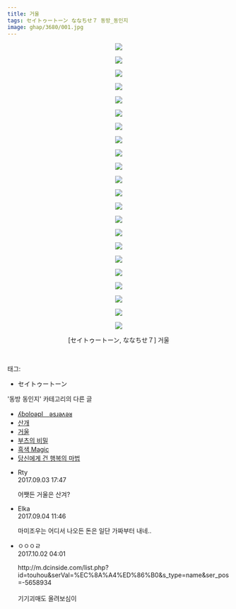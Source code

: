 ```yaml
---
title: 거울
tags: セイトゥートーン ななちせ７ 동방_동인지
image: ghap/3680/001.jpg
---
```

<div class="article">
<p style="text-align: center; clear: none; float: none;"><img src="{{ site.nasurl }}/ghap/3680/001.jpg"/></p>
<p style="text-align: center; clear: none; float: none;"><img src="{{ site.nasurl }}/ghap/3680/002.jpg"/></p>
<p style="text-align: center; clear: none; float: none;"><img src="{{ site.nasurl }}/ghap/3680/003.jpg"/></p>
<p style="text-align: center; clear: none; float: none;"><img src="{{ site.nasurl }}/ghap/3680/004.jpg"/></p>
<p style="text-align: center; clear: none; float: none;"><img src="{{ site.nasurl }}/ghap/3680/005.jpg"/></p>
<p style="text-align: center; clear: none; float: none;"><img src="{{ site.nasurl }}/ghap/3680/006.jpg"/></p>
<p style="text-align: center; clear: none; float: none;"><img src="{{ site.nasurl }}/ghap/3680/007.jpg"/></p>
<p style="text-align: center; clear: none; float: none;"><img src="{{ site.nasurl }}/ghap/3680/008.jpg"/></p>
<p style="text-align: center; clear: none; float: none;"><img src="{{ site.nasurl }}/ghap/3680/009.jpg"/></p>
<p style="text-align: center; clear: none; float: none;"><img src="{{ site.nasurl }}/ghap/3680/010.jpg"/></p>
<p style="text-align: center; clear: none; float: none;"><img src="{{ site.nasurl }}/ghap/3680/011.jpg"/></p>
<p style="text-align: center; clear: none; float: none;"><img src="{{ site.nasurl }}/ghap/3680/012.jpg"/></p>
<p style="text-align: center; clear: none; float: none;"><img src="{{ site.nasurl }}/ghap/3680/013.jpg"/></p>
<p style="text-align: center; clear: none; float: none;"><img src="{{ site.nasurl }}/ghap/3680/014.jpg"/></p>
<p style="text-align: center; clear: none; float: none;"><img src="{{ site.nasurl }}/ghap/3680/015.jpg"/></p>
<p style="text-align: center; clear: none; float: none;"><img src="{{ site.nasurl }}/ghap/3680/016.jpg"/></p>
<p style="text-align: center; clear: none; float: none;"><img src="{{ site.nasurl }}/ghap/3680/017.jpg"/></p>
<p style="text-align: center; clear: none; float: none;"><img src="{{ site.nasurl }}/ghap/3680/018.jpg"/></p>
<p style="text-align: center; clear: none; float: none;"><img src="{{ site.nasurl }}/ghap/3680/019.jpg"/></p>
<p style="text-align: center; clear: none; float: none;"><img src="{{ site.nasurl }}/ghap/3680/020.jpg"/></p>
<p style="text-align: center; clear: none; float: none;"><img src="{{ site.nasurl }}/ghap/3680/021.jpg"/></p>
<p style="text-align: center; clear: none; float: none;"><img src="{{ site.nasurl }}/ghap/3680/022.jpg"/></p>
<p style="text-align: center; clear: none; float: none;">[セイトゥートーン, ななちせ７] 거울</p>
<p><br/></p>
</div><div class="tagTrail">
<p>태그: </p>
<ul>
<li>セイトゥートーン</li>
</ul>
</div><div class="another">
<p>'동방 동인지' 카테고리의 다른 글</p>
<ul>
<li><a href="/2017-09-12-ghap_3687">ʎɓoloǝpI　ǝsɹǝʌǝᴚ</a></li>
<li><a href="/2017-09-03-ghap_3682">산개</a></li>
<li><a href="/2017-09-03-ghap_3680">거울</a></li>
<li><a href="/2017-08-28-ghap_3667">부츠의 비밀</a></li>
<li><a href="/2017-08-28-ghap_3666">흑색 Magic</a></li>
<li><a href="/2017-08-28-ghap_3665">당신에게 건 행복의 마법</a></li>
</ul>
</div><div class="cb_module cb_fluid">
<div class="cb_wrt cb_profile">
<div class="comment">
<ul>
<li class="cb_thumb_off" id="comment15075388">
<div class="cb_comment_area">
<div class="cb_info_area">
<div class="cb_section">
<span class="cb_nick_name">Rty</span>
</div>
<div class="cb_section">
<span class="cb_date">2017.09.03 17:47 </span>
</div>
</div>
<div class="cb_dsc_comment">
<p class="cb_dsc">
											어쨋든 거울은 산겨?
										</p>
</div>
</div></li>
<li class="cb_thumb_off" id="comment15075944">
<div class="cb_comment_area">
<div class="cb_info_area">
<div class="cb_section">
<span class="cb_nick_name">Elka</span>
</div>
<div class="cb_section">
<span class="cb_date">2017.09.04 11:46 </span>
</div>
</div>
<div class="cb_dsc_comment">
<p class="cb_dsc">
											마미조우는 어디서 나오든 돈은 일단 가짜부터 내네..
										</p>
</div>
</div></li>
<li class="cb_thumb_off" id="comment15094759">
<div class="cb_comment_area">
<div class="cb_info_area">
<div class="cb_section">
<span class="cb_nick_name">ㅇㅇㅇㄹ</span>
</div>
<div class="cb_section">
<span class="cb_date">2017.10.02 04:01 </span>
</div>
</div>
<div class="cb_dsc_comment">
<p class="cb_dsc">
											http://m.dcinside.com/list.php?id=touhou&amp;serVal=%EC%8A%A4%ED%86%B0&amp;s_type=name&amp;ser_pos=-5658934 <br/>
<br/>
기기괴매도 올려보심이
										</p>
</div>
</div></li>
</ul>
</div>
</div><!-- commentList close -->
</div>